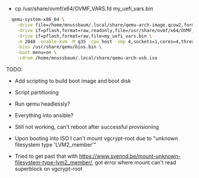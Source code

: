 - cp /usr/share/ovmf/x64/OVMF_VARS.fd my_uefi_vars.bin

```bash
  qemu-system-x86_64 \
    -drive file=/home/mnussbaum/.local/share/qemu-arch-image.qcow2,format=qcow2 \
    -drive if=pflash,format=raw,readonly,file=/usr/share/ovmf/x64/OVMF_CODE.fd \
    -drive if=pflash,format=raw,file=my_uefi_vars.bin \
    -m 2048 -enable-kvm -M q35 -cpu host -smp 4,sockets=1,cores=4,threads=1 \
    -bios /usr/share/qemu/bios.bin \
    -boot menu=on \
    -cdrom /home/mnussbaum/.local/share/qemu-arch-usb.iso
```

TODO:

- Add scripting to build boot image and boot disk
- Script partitioning
- Run qemu headlessly?
- Everything into ansible?

- Still not working, can't reboot after successful provisioning
- Upon booting into ISO I can't mount vgcrypt-root due to "unknown filesystem type 'LVM2_member'"
- Tried to get past that with https://www.svennd.be/mount-unknown-filesystem-type-lvm2_member/, got error where mount can't read superblock on vgcrypt-root

